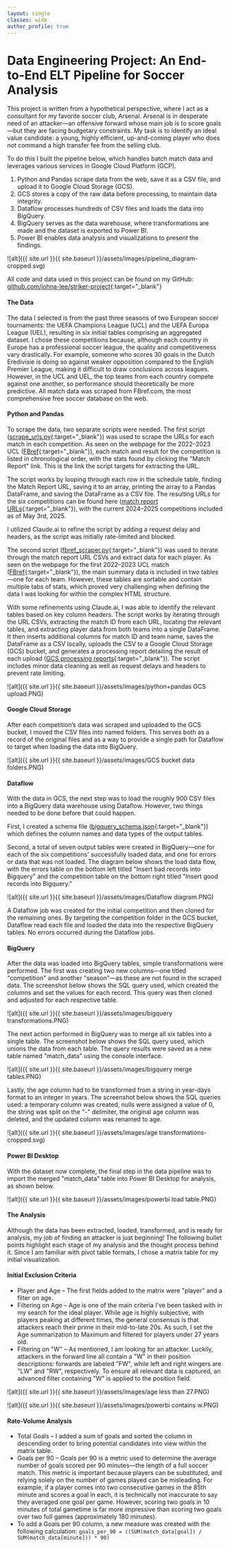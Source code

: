 ```yaml
---
layout: single
classes: wide
author_profile: true
---
```


# Data Engineering Project: An End-to-End ELT Pipeline for Soccer Analysis

This project is written from a hypothetical perspective, where I act as a consultant for my favorite soccer club, Arsenal. Arsenal is in desperate need of an attacker—an offensive forward whose main job is to score goals—but they are facing budgetary constraints. My task is to identify an ideal value candidate: a young, highly efficient, up-and-coming player who does not command a high transfer fee from the selling club.

To do this I built the pipeline below, which handles batch match data and leverages various services in Google Cloud Platform (GCP).
1. Python and Pandas scrape data from the web, save it as a CSV file, and upload it to Google Cloud Storage (GCS).
2. GCS stores a copy of the raw data before processing, to maintain data integrity.
3. Dataflow processes hundreds of CSV files and loads the data into BigQuery.
4. BigQuery serves as the data warehouse, where transformations are made and the dataset is exported to Power BI.
5. Power BI enables data analysis and visualizations to present the findings.

![alt]({{ site.url }}{{ site.baseurl }}/assets/images/pipeline_diagram-cropped.svg)

All code and data used in this project can be found on my GitHub: [github.com/johna-lee/striker-project](https://github.com/johna-lee/striker-project){:target="_blank"}

#### The Data
The data I selected is from the past three seasons of two European soccer tournaments: the UEFA Champions League (UCL) and the UEFA Europa League (UEL), resulting in six initial tables comprising an aggregated dataset. I chose these competitions because, although each country in Europe has a professional soccer league, the quality and competitiveness vary drastically. For example, someone who scores 30 goals in the Dutch Eredivisie is doing so against weaker opposition compared to the English Premier League, making it difficult to draw conclusions across leagues. However, in the UCL and UEL, the top teams from each country compete against one another, so performance should theoretically be more predictive. All match data was scraped from FBref.com, the most comprehensive free soccer database on the web.

#### Python and Pandas
To scrape the data, two separate scripts were needed. The first script ([scrape_urls.py](https://github.com/johna-lee/striker-project/blob/main/scrape_urls.py){:target="_blank"}) was used to scrape the URLs for each match in each competition. As seen on the webpage for the 2022–2023 UCL ([FBref](https://fbref.com/en/comps/8/2022-2023/schedule/2022-2023-Champions-League-Scores-and-Fixtures){:target="_blank"}), each match and result for the competition is listed in chronological order, with the stats found by clicking the "Match Report" link. This is the link the script targets for extracting the URL.

The script works by looping through each row in the schedule table, finding the Match Report URL, saving it to an array, printing the array to a Pandas DataFrame, and saving the DataFrame as a CSV file. The resulting URLs for the six competitions can be found here ([match report URLs](https://github.com/johna-lee/striker-project/tree/main/match%20report%20URLs){:target="_blank"}), with the current 2024–2025 competitions included as of May 3rd, 2025.

I utilized Claude.ai to refine the script by adding a request delay and headers, as the script was initially rate-limited and blocked.

The second script ([fbref_scraper.py](https://github.com/johna-lee/striker-project/blob/main/fbref_scraper.py){:target="_blank"}) was used to iterate through the match report URL CSVs and extract data for each player. As seen on the webpage for the first 2022–2023 UCL match ([FBref](https://fbref.com/en/matches/07f058d4/Dinamo-Zagreb-Chelsea-September-6-2022-Champions-League){:target="_blank"}), the main summary data is included in two tables—one for each team. However, these tables are sortable and contain multiple tabs of stats, which proved very challenging when defining the data I was looking for within the complex HTML structure.

With some refinements using Claude.ai, I was able to identify the relevant tables based on key column headers. The script works by iterating through the URL CSVs, extracting the match ID from each URL, locating the relevant tables, and extracting player data from both teams into a single DataFrame. It then inserts additional columns for match ID and team name, saves the DataFrame as a CSV locally, uploads the CSV to a Google Cloud Storage (GCS) bucket, and generates a processing report detailing the result of each upload ([GCS processing reports](https://github.com/johna-lee/striker-project/tree/main/GCS%20processing%20reports){:target="_blank"}). The script includes minor data cleaning as well as request delays and headers to prevent rate limiting.

![alt]({{ site.url }}{{ site.baseurl }}/assets/images/python+pandas GCS upload.PNG)

#### Google Cloud Storage
After each competition’s data was scraped and uploaded to the GCS bucket, I moved the CSV files into named folders. This serves both as a record of the original files and as a way to provide a single path for Dataflow to target when loading the data into BigQuery.

![alt]({{ site.url }}{{ site.baseurl }}/assets/images/GCS bucket data folders.PNG)

#### Dataflow
With the data in GCS, the next step was to load the roughly 900 CSV files into a BigQuery data warehouse using Dataflow. However, two things needed to be done before that could happen.

First, I created a schema file ([bigquery_schema.json](https://github.com/johna-lee/striker-project/blob/main/bigquery_schema.json){:target="_blank"}) which defines the column names and data types of the output tables.

Second, a total of seven output tables were created in BigQuery—one for each of the six competitions' successfully loaded data, and one for errors or data that was not loaded. The diagram below shows the load data flow, with the errors table on the bottom left titled "Insert bad records into Bigquery" and the competition table on the bottom right titled "Insert good records into Bigquery."

![alt]({{ site.url }}{{ site.baseurl }}/assets/images/Dataflow diagram.PNG)

A Dataflow job was created for the initial competition and then cloned for the remaining ones. By targeting the competition folder in the GCS bucket, Dataflow read each file and loaded the data into the respective BigQuery tables. No errors occurred during the Dataflow jobs.

#### BigQuery
After the data was loaded into BigQuery tables, simple transformations were performed. The first was creating two new columns—one titled "competition" and another "season"—as these are not found in the scraped data. The screenshot below shows the SQL query used, which created the columns and set the values for each record. This query was then cloned and adjusted for each respective table.

![alt]({{ site.url }}{{ site.baseurl }}/assets/images/bigquery transformations.PNG)

The next action performed in BigQuery was to merge all six tables into a single table. The screenshot below shows the SQL query used, which unions the data from each table. The query results were saved as a new table named "match_data" using the console interface.

![alt]({{ site.url }}{{ site.baseurl }}/assets/images/bigquery merge tables.PNG)

Lastly, the age column had to be transformed from a string in year-days format to an integer in years. The screenshot below shows the SQL queries used: a temporary column was created, nulls were assigned a value of 0, the string was split on the "-" delimiter, the original age column was deleted, and the updated column was renamed to age.

![alt]({{ site.url }}{{ site.baseurl }}/assets/images/age transformations-cropped.svg)

#### Power BI Desktop
With the dataset now complete, the final step in the data pipeline was to import the merged "match_data" table into Power BI Desktop for analysis, as shown below.

![alt]({{ site.url }}{{ site.baseurl }}/assets/images/powerbi load table.PNG)

#### The Analysis
Although the data has been extracted, loaded, transformed, and is ready for analysis, my job of finding an attacker is just beginning! The following bullet points highlight each stage of my analysis and the thought process behind it. Since I am familiar with pivot table formats, I chose a matrix table for my initial visualization.

#### Initial Exclusion Criteria
* Player and Age – The first fields added to the matrix were "player" and a filter on age.
* Filtering on Age – Age is one of the main criteria I’ve been tasked with in my search for the ideal player. While age is highly subjective, with players peaking at different times, the general consensus is that attackers reach their prime in their mid-to-late 20s. As such, I set the Age summarization to Maximum and filtered for players under 27 years old.
* Filtering on "W" – As mentioned, I am looking for an attacker. Luckily, attackers in the forward line all contain a "W" in their position descriptions: forwards are labeled "FW", while left and right wingers are "LW" and "RW", respectively. To ensure all relevant data is captured, an advanced filter containing "W" is applied to the position field.

![alt]({{ site.url }}{{ site.baseurl }}/assets/images/age less than 27.PNG)

![alt]({{ site.url }}{{ site.baseurl }}/assets/images/powerbi contains w.PNG)

#### Rate-Volume Analysis
* Total Goals – I added a sum of goals and sorted the column in descending order to bring potential candidates into view within the matrix table.
* Goals per 90 – Goals per 90 is a metric used to determine the average number of goals scored per 90 minutes—the length of a full soccer match. This metric is important because players can be substituted, and relying solely on the number of games played can be misleading. For example, if a player comes into two consecutive games in the 85th minute and scores a goal in each, it is technically not inaccurate to say they averaged one goal per game. However, scoring two goals in 10 minutes of total gametime is far more impressive than scoring two goals over two full games (approximately 180 minutes).
* To add a Goals per 90 column, a new measure was created with the following calculation: `goals_per_90 = ((SUM(match_data[goal]) / SUM(match_data[minute])) * 90)`
